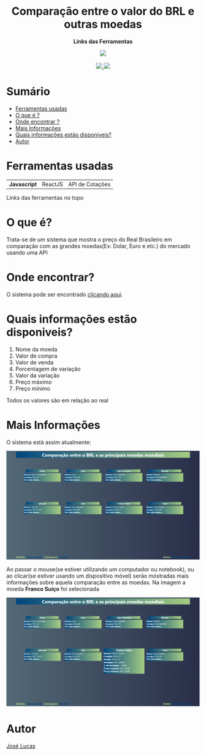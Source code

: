 <h1 align='center'>Comparação entre o valor do BRL e outras moedas</h1>
<p align='center' id='links'><b>Links das Ferramentas</b></p>
<p align='center'>
  <a href="https://www.javascript.com/">
    <img src="https://img.shields.io/badge/Desenvolvido%20com-Javascript-black.svg?colorA=12E419&colorB=0C8D10&style=for-the-badge"/>
  </a>
</p>
<p align='center'>
  <a href="https://pt-br.reactjs.org/">
    <img src="https://img.shields.io/badge/Biblioteca-ReactJS-black.svg?colorA=12E419&colorB=0C8D10&style=for-the-badge"/>
  </a>
  <a href="https://docs.awesomeapi.com.br/api-de-moedas">
    <img src="https://img.shields.io/badge/API-Cotação%20de%20Moedas-black.svg?colorA=12E419&colorB=0C8D10&style=for-the-badge"/>
  </a>
</p>
<p align='center'>
  
  # Sumário
  
   - [Ferramentas usadas](#Ferramentas-usadas)
   - [O que é ?](#o-que-é)
   - [Onde encontrar ?](#onde-encontrar)
   - [Mais Informações](#mais-informações)
   - [Quais informações estão disponiveis?](#quais-informações-estão-disponiveis)
   - [Autor](#autor)
   
  # Ferramentas usadas
  
  <table>
  <tr>
    <td><b>Javascript</b></td>
    <td>ReactJS</td>
    <td>API de Cotações</td>
  </tr>
  </table>
  
  <p>Links das ferramentas no topo</p>
  
  # O que é?
  <p>Trata-se de um sistema que mostra o preço do Real Brasileiro em comparação com as grandes moedas(Ex: Dolar, Euro e etc.) do mercado usando uma API</p>
  
  # Onde encontrar?
  <p>O sistema pode ser encontrado <a href='https://brl-currency-converter.vercel.app/'>clicando aqui</a>.
  
  # Quais informações estão disponiveis?
  <ol>
    <li>Nome da moeda</li>
    <li>Valor de compra</li>
    <li>Valor de venda</li>
    <li>Porcentagem de variação</li>
    <li>Valor da variação</li>
    <li>Preço máximo</li>
    <li>Preço mínimo</li>
  </ol>
    <p>Todos os valores são em relação ao real</p>
  
  
  # Mais Informações
  <p>O sistema está assim atualmente: </p>
  
  <img src='one.png' />
  
  <p>Ao passar o mouse(se estiver utilizando um computador ou notebook), ou ao clicar(se estiver usando um dispositivo móvel) serão móstradas mais informações sobre aquela comparação entre as moedas. Na imagem a moeda <b>Franco Suiço</b> foi selecionada</p>
  
  <img src='two.png' />
  
  # Autor
  <a href='https://www.instagram.com/jlucasgf/?hl=pt-br'>José Lucas</a>
  
</p>
